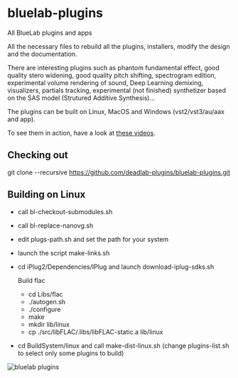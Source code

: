 # bluelab-plugins
All BlueLab plugins and apps

All the necessary files to rebuild all the plugins, installers, modify the design and the documentation.

There are interesting plugins such as phantom fundamental effect, good quality stero widening, good quality pitch shifting, spectrogram edition, experimental volume rendering of sound, Deep Learning demixing, visualizers, partials tracking, experimental (not finished) synthetizer based on the SAS model (Strutured Additive Synthesis)...

The plugins can be built on Linux, MacOS and Windows (vst2/vst3/au/aax and app).

To see them in action, have a look at [these videos](https://www.youtube.com/channel/UCh1HekQ6Xzih3NRmHRYaWlg).

## Checking out
git clone --recursive https://github.com/deadlab-plugins/bluelab-plugins.git

## Building on Linux
- call bl-checkout-submodules.sh
- call bl-replace-nanovg.sh
- edit plugs-path.sh and set the path for your system
- launch the script make-links.sh
- cd iPlug2/Dependencies/IPlug and launch download-iplug-sdks.sh

     Build flac
     - cd Libs/flac
     - ./autogen.sh
     - ./configure
     - make
     - mkdir lib/linux
     - cp ./src/libFLAC/.libs/libFLAC-static.a lib/linux

- cd BuildSystem/linux and call make-dist-linux.sh
(change plugins-list.sh to select only some plugins to build)

![bluelab plugins](https://github.com/deadlab-plugins/bluelab-plugins/blob/master/Images/bluelab-plugins.png)